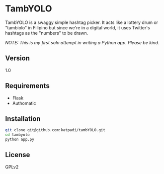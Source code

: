 TambYOLO
=========

TambYOLO is a swaggy simple hashtag picker. It acts like a lottery drum or "tambiolo" in Filipino but since we're in a digital world, it uses Twitter's hashtags as the "numbers" to be drawn.

*NOTE: This is my first solo attempt in writing a Python app. Please be kind.*

Version
----

1.0

Requirements
-----------

* Flask
* Authomatic

Installation
--------------

```sh
git clone git@github.com:katpadi/tambYOLO.git
cd tambyolo
python app.py
```

License
----

GPLv2